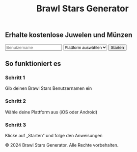 <!DOCTYPE html>
<html lang="de">
<head>
    <meta charset="UTF-8">
    <meta name="viewport" content="width=device-width, initial-scale=1.0">
    <title>Brawl Stars Generator</title>
    <link rel="stylesheet" href="styles.css">
</head>
<body>
    <header>
        <div class="container">
            <h1>Brawl Stars Generator</h1>
        </div>
    </header>
    <section class="hero">
        <div class="container">
            <h2>Erhalte kostenlose Juwelen und Münzen</h2>
            <form id="generator-form">
                <input type="text" placeholder="Benutzername" required>
                <select required>
                    <option value="">Plattform auswählen</option>
                    <option value="ios">iOS</option>
                    <option value="android">Android</option>
                </select>
                <button type="submit">Starten</button>
            </form>
        </div>
    </section>
    <section class="steps">
        <div class="container">
            <h2>So funktioniert es</h2>
            <div class="step">
                <h3>Schritt 1</h3>
                <p>Gib deinen Brawl Stars Benutzernamen ein</p>
            </div>
            <div class="step">
                <h3>Schritt 2</h3>
                <p>Wähle deine Plattform aus (iOS oder Android)</p>
            </div>
            <div class="step">
                <h3>Schritt 3</h3>
                <p>Klicke auf „Starten“ und folge den Anweisungen</p>
            </div>
        </div>
    </section>
    <footer>
        <div class="container">
            <p>&copy; 2024 Brawl Stars Generator. Alle Rechte vorbehalten.</p>
        </div>
    </footer>
</body>
</html>
